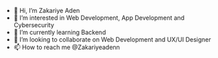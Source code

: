 - 👋 Hi, I’m Zakariye Aden
- 👀 I’m interested in Web Development, App Development and Cybersecurity 
- 🌱 I’m currently learning Backend
- 💞️ I’m looking to collaborate on Web Development and UX/UI Designer
- 📫 How to reach me @Zakariyeadenn

<!---
ZakariyeAden/ZakariyeAden is a ✨ special ✨ repository because its `README.md` (this file) appears on your GitHub profile.
You can click the Preview link to take a look at your changes.
--->
